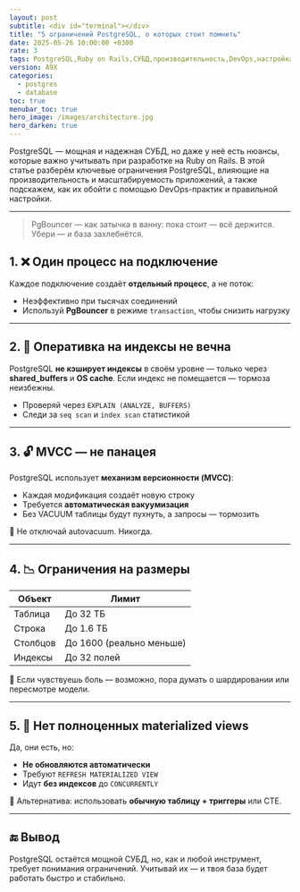 ```yaml
---
layout: post
subtitle: <div id="terminal"></div>
title: "5 ограничений PostgreSQL, о которых стоит помнить"
date: 2025-05-26 10:00:00 +0300
rate: 3
tags: PostgreSQL,Ruby on Rails,СУБД,производительность,DevOps,настройка
version: A9X
categories:
  - postgres
  - database
toc: true
menubar_toc: true
hero_image: /images/architecture.jpg
hero_darken: true
---
```

PostgreSQL — мощная и надежная СУБД, но даже у неё есть нюансы, которые важно учитывать при разработке на Ruby on Rails. В этой статье разберём ключевые ограничения PostgreSQL, влияющие на производительность и масштабируемость приложений, а также подскажем, как их обойти с помощью DevOps-практик и правильной настройки.

---
> PgBouncer — как затычка в ванну: пока стоит — всё держится. Убери — и база захлебнётся.


## 1. ❌ Один процесс на подключение

Каждое подключение создаёт **отдельный процесс**, а не поток:

- Неэффективно при тысячах соединений
- Используй **PgBouncer** в режиме `transaction`, чтобы снизить нагрузку

---

## 2. 🧠 Оперативка на индексы не вечна

PostgreSQL **не кэширует индексы** в своём уровне — только через **shared_buffers** и **OS cache**. Если индекс не помещается — тормоза неизбежны.

- Проверяй через `EXPLAIN (ANALYZE, BUFFERS)`
- Следи за `seq scan` и `index scan` статистикой

---

## 3. 🔓 MVCC — не панацея

PostgreSQL использует **механизм версионности (MVCC)**:

- Каждая модификация создаёт новую строку
- Требуется **автоматическая вакуумизация**
- Без VACUUM таблицы будут пухнуть, а запросы — тормозить

📌 Не отключай autovacuum. Никогда.

---

## 4. 📉 Ограничения на размеры

| Объект          | Лимит                  |
|-----------------|------------------------|
| Таблица         | До 32 ТБ               |
| Строка          | До 1.6 ТБ              |
| Столбцов        | До 1600 (реально меньше) |
| Индексы         | До 32 полей            |

📌 Если чувствуешь боль — возможно, пора думать о шардировании или пересмотре модели.

---

## 5. 🧩 Нет полноценных materialized views

Да, они есть, но:

- **Не обновляются автоматически**
- Требуют `REFRESH MATERIALIZED VIEW`
- Идут **без индексов** до `CONCURRENTLY`

📌 Альтернатива: использовать **обычную таблицу + триггеры** или CTE.

---

## 🔚 Вывод

PostgreSQL остаётся мощной СУБД, но, как и любой инструмент, требует понимания ограничений. Учитывай их — и твоя база будет работать быстро и стабильно.
